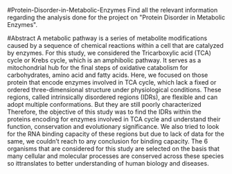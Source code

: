 #Protein-Disorder-in-Metabolic-Enzymes
Find all the relevant information regarding the analysis done for the project on "Protein Disorder in Metabolic Enzymes".

#Abstract
A metabolic pathway is a series of metabolite modifications caused by a sequence of chemical reactions within a cell that are catalyzed by enzymes. For this study, we considered the Tricarboxylic acid (TCA) cycle or Krebs cycle, which is an amphibolic pathway. It serves as a mitochondrial hub for the final steps of oxidative catabolism for carbohydrates, amino acid and fatty acids. Here, we focused on those protein that encode enzymes involved in TCA cycle, which lack a fixed or ordered three-dimensional structure under physiological conditions. These regions, called intrinsically disordered regions (IDRs), are flexible and can adopt multiple conformations. But they are still poorly characterized Therefore, the objective of this study was to find the IDRs within the proteins encoding for enzymes involved in TCA cycle and understand their function, conservation and evolutionary significance. We also tried to look for the RNA binding capacity of these regions but due to lack of data for the same, we couldn’t reach to any conclusion for binding capacity. The 6 organisms that are considered for this study are selected on the basis that many cellular and molecular processes are conserved across these species so ittranslates to better understanding of human biology and diseases.
